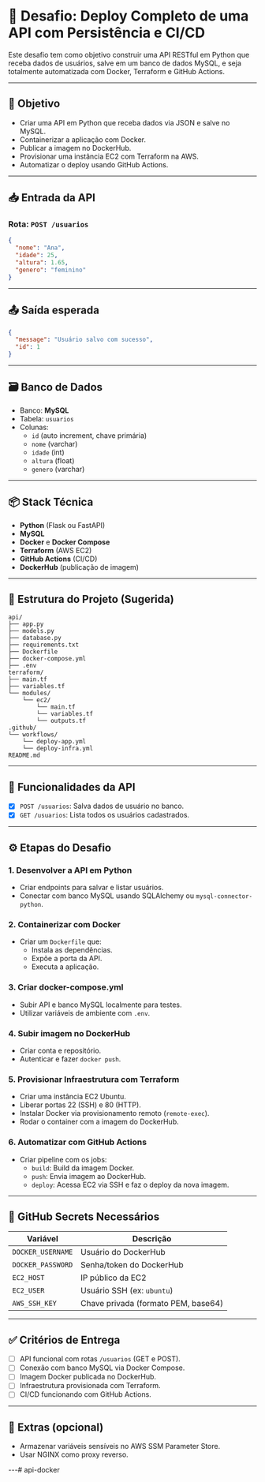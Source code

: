 # 🚀 Desafio: Deploy Completo de uma API com Persistência e CI/CD

Este desafio tem como objetivo construir uma API RESTful em Python que receba dados de usuários, salve em um banco de dados MySQL, e seja totalmente automatizada com Docker, Terraform e GitHub Actions.

---

## 🎯 Objetivo

- Criar uma API em Python que receba dados via JSON e salve no MySQL.
- Containerizar a aplicação com Docker.
- Publicar a imagem no DockerHub.
- Provisionar uma instância EC2 com Terraform na AWS.
- Automatizar o deploy usando GitHub Actions.

---

## 📥 Entrada da API

### Rota: `POST /usuarios`

```json
{
  "nome": "Ana",
  "idade": 25,
  "altura": 1.65,
  "genero": "feminino"
}
```

---

## 📤 Saída esperada

```json
{
  "message": "Usuário salvo com sucesso",
  "id": 1
}
```

---

## 🗃️ Banco de Dados

- Banco: **MySQL**
- Tabela: `usuarios`
- Colunas:
  - `id` (auto increment, chave primária)
  - `nome` (varchar)
  - `idade` (int)
  - `altura` (float)
  - `genero` (varchar)

---

## 📦 Stack Técnica

- **Python** (Flask ou FastAPI)
- **MySQL**
- **Docker** e **Docker Compose**
- **Terraform** (AWS EC2)
- **GitHub Actions** (CI/CD)
- **DockerHub** (publicação de imagem)

---

## 📁 Estrutura do Projeto (Sugerida)

```
api/
├── app.py
├── models.py
├── database.py
├── requirements.txt
├── Dockerfile
├── docker-compose.yml
├── .env
terraform/
├── main.tf
├── variables.tf
└── modules/
    └── ec2/
        └── main.tf
        └── variables.tf
        └── outputs.tf
.github/
└── workflows/
    └── deploy-app.yml
    └── deploy-infra.yml
README.md
```

---

## 🧪 Funcionalidades da API

- [x] `POST /usuarios`: Salva dados de usuário no banco.
- [x] `GET /usuarios`: Lista todos os usuários cadastrados.

---

## ⚙️ Etapas do Desafio

### 1. Desenvolver a API em Python
- Criar endpoints para salvar e listar usuários.
- Conectar com banco MySQL usando SQLAlchemy ou `mysql-connector-python`.

### 2. Containerizar com Docker
- Criar um `Dockerfile` que:
  - Instala as dependências.
  - Expõe a porta da API.
  - Executa a aplicação.

### 3. Criar docker-compose.yml
- Subir API e banco MySQL localmente para testes.
- Utilizar variáveis de ambiente com `.env`.

### 4. Subir imagem no DockerHub
- Criar conta e repositório.
- Autenticar e fazer `docker push`.

### 5. Provisionar Infraestrutura com Terraform
- Criar uma instância EC2 Ubuntu.
- Liberar portas 22 (SSH) e 80 (HTTP).
- Instalar Docker via provisionamento remoto (`remote-exec`).
- Rodar o container com a imagem do DockerHub.

### 6. Automatizar com GitHub Actions
- Criar pipeline com os jobs:
  - `build`: Build da imagem Docker.
  - `push`: Envia imagem ao DockerHub.
  - `deploy`: Acessa EC2 via SSH e faz o deploy da nova imagem.

---

## 🔐 GitHub Secrets Necessários

| Variável           | Descrição                            |
|--------------------|----------------------------------------|
| `DOCKER_USERNAME`  | Usuário do DockerHub                  |
| `DOCKER_PASSWORD`  | Senha/token do DockerHub              |
| `EC2_HOST`         | IP público da EC2                     |
| `EC2_USER`         | Usuário SSH (ex: `ubuntu`)            |
| `AWS_SSH_KEY`      | Chave privada (formato PEM, base64)   |

---

## ✅ Critérios de Entrega

- [ ] API funcional com rotas `/usuarios` (GET e POST).
- [ ] Conexão com banco MySQL via Docker Compose.
- [ ] Imagem Docker publicada no DockerHub.
- [ ] Infraestrutura provisionada com Terraform.
- [ ] CI/CD funcionando com GitHub Actions.

---

## 🧠 Extras (opcional)

- Armazenar variáveis sensíveis no AWS SSM Parameter Store.
- Usar NGINX como proxy reverso.

---# api-docker
